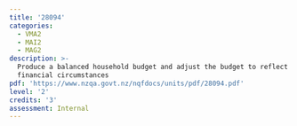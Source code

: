 ```yaml
---
title: '28094'
categories:
  - VMA2
  - MAI2
  - MAG2
description: >-
  Produce a balanced household budget and adjust the budget to reflect changing
  financial circumstances
pdf: 'https://www.nzqa.govt.nz/nqfdocs/units/pdf/28094.pdf'
level: '2'
credits: '3'
assessment: Internal
---
```


